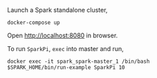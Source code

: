 Launch a Spark standalone cluster,

    docker-compose up


Open <http://localhost:8080> in browser.

To run `SparkPi`, `exec` into master and run,

    docker exec -it spark_spark-master_1 /bin/bash
    $SPARK_HOME/bin/run-example SparkPi 10

